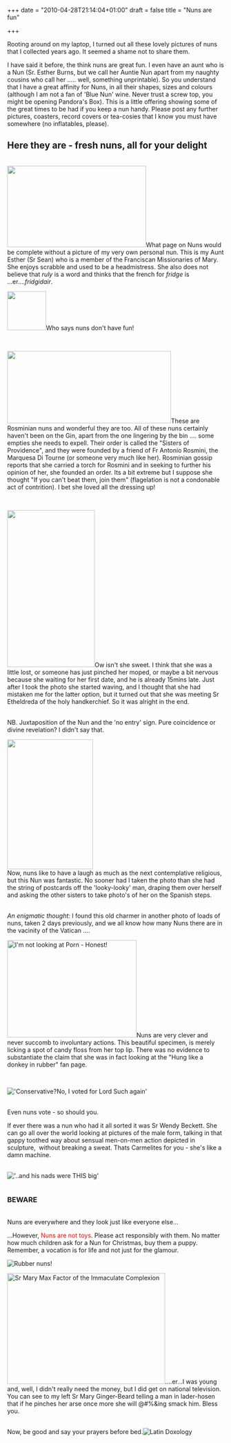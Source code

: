 +++
date = "2010-04-28T21:14:04+01:00"
draft = false
title = "Nuns are fun"

+++

<p>Rooting around on my laptop, I turned out all these lovely pictures of nuns that I collected years ago. It seemed a shame not to share them.</p>

<p>I have said it before, the think nuns are great fun. I even have an aunt who is a Nun (Sr. Esther Burns, but we call her Auntie Nun apart from my naughty cousins who call her ..... well, something unprintable). So you understand that I have a great affinity for Nuns, in all their shapes, sizes and colours (although I am not a fan of 'Blue Nun' wine. Never trust a screw top, you might be opening Pandora's Box). This is a little offering showing some of the great times to be had if you keep a nun handy. Please post any further pictures, coasters, record covers or tea-cosies  that I know you must have somewhere (no inflatables, please).<!--more--><br /><h2>Here they are - fresh nuns, all for your delight</h2><br /><a href="http://darkmattersheep.net/media/2010/04/auntie_nun.jpg"><img alt="" class="alignleft size-full wp-image-183" height="188" src="http://darkmattersheep.net/media/2010/04/auntie_nun.jpg" title="Auntie Nun" width="322" /></a>What page on Nuns would be complete without a picture of my very own personal nun. This is my Aunt Esther (Sr Sean) who is a member of the Franciscan Missionaries of Mary. She enjoys scrabble and used to be a headmistress. She also does not believe that <em>ruly</em> is a word and thinks that the french for <em>fridge</em> is ...er....<em>fridgidair</em>.<br /><p style="clear: both;"><a href="http://darkmattersheep.net/media/2010/04/nuns_dancing.gif"><img alt="" class="alignleft size-full wp-image-188" height="90" src="http://darkmattersheep.net/media/2010/04/nuns_dancing.gif" title="nuns_dancing" width="90" /></a>Who says nuns don't have fun!</p><br /><p style="clear: both;"><a href="http://darkmattersheep.net/media/2010/04/nuns1.jpg"><img alt="" class="alignleft size-full wp-image-191" height="167" src="http://darkmattersheep.net/media/2010/04/nuns1.jpg" title="Rome nuns" width="380" /></a>These are Rosminian nuns and wonderful they are too. All of these nuns certainly haven't been on the Gin, apart from the one lingering by the bin .... some empties she needs to expell. Their order is called the "Sisters of Providence", and they were founded by a friend of Fr Antonio Rosmini, the Marquesa Di Tourne (or someone very much like her). Rosminian gossip reports that she carried a torch for Rosmini and in seeking to further his opinion of her, she founded an order. Its a bit extreme but I suppose she thought "If you can't beat them, join them" (flagelation is not a condonable act of contrition). I bet she loved all the dressing up!</p><br /><p style="clear: both;"><a href="http://darkmattersheep.net/media/2010/04/nuns2.jpg"><img alt="" class="alignleft size-full wp-image-192" height="363" src="http://darkmattersheep.net/media/2010/04/nuns2.jpg" title="nuns2" width="203" /></a>Ow isn't she sweet. I think that she was a little lost, or someone has just pinched her moped, or maybe a bit nervous because she waiting for her first date, and he is already 15mins late. Just after I took the photo she started waving, and I thought that she had mistaken me for the latter option, but it turned out that she was meeting Sr Etheldreda of the holy handkerchief. So it was alright in the end.</p><br />NB. Juxtaposition of the Nun and the 'no entry' sign. Pure coincidence or divine revelation? I didn't say that.<br /><p style="clear: both;"><a href="http://darkmattersheep.net/media/2010/04/nuns3.jpg"><img alt="" class="alignleft" height="300" src="http://darkmattersheep.net/media/2010/04/nuns3.jpg" title="Romans" width="199" /></a><br />Now, nuns like to have a laugh as much as the next contemplative religious, but this Nun was fantastic. No sooner had I taken the photo than she had the string of postcards off the 'looky-looky' man, draping them over herself and asking the other sisters to take photo's of her on the Spanish steps.</p><br /><em>An enigmatic thought:</em> I found this old charmer in another photo of loads of nuns, taken 2 days previously, and we all know how many Nuns there are in the vacinity of the Vatican ....<br /><p style="clear: both;"><img alt="I'm not looking at Porn - Honest!" class="alignleft" height="225" src="http://darkmattersheep.net/media/2010/04/nun_comp.jpg" width="300" />Nuns are very clever and never succomb to involuntary actions. This beautiful specimen, is merely licking a spot of candy floss from her top lip. There was no evidence to substantiate the claim that she was in fact looking at the "Hung like a donkey in rubber" fan page.</p><br /><p style="clear: both;"><img alt="'Conservative?No, I voted for Lord Such again'" src="http://darkmattersheep.net/media/2010/04/nuns_vote.jpg" /></p><br />Even nuns vote - so should you.<br /><p style="clear: both;">If ever there was a nun who had it all sorted it was Sr Wendy Beckett. She can go all over the world looking at pictures of the male form, talking in that gappy toothed way about sensual men-on-men action depicted in sculpture, &#160;without breaking a sweat. Thats Carmelites for you - she's like a damn machine.</p><br /><img alt="'..and his nads were THIS big'" src="http://darkmattersheep.net/media/2010/04/srwend.jpg" /><br /><p style="clear: both;"><img alt="" src="http://darkmattersheep.net/media/2010/04/nuns4.jpg" /></p></p>

<p><h3>BEWARE</h3><br />Nuns are everywhere and they look just like everyone else...</p>

<p>...However, <span style="color: red;">Nuns are not toys</span>. Please act responsibly with them. No matter how much children ask for a Nun for Christmas, buy them a puppy. Remember, a vocation is for life and not just for the glamour.</p>

<p><img alt="Rubber nuns!" src="http://darkmattersheep.net/media/2010/04/nuns.gif" /><br /><p style="clear: both;"><img alt="Sr Mary Max Factor of the Immaculate Complexion" class="alignleft" height="256" src="http://darkmattersheep.net/media/2010/04/measnun.jpg" width="366" />....er...I was young and, well, I didn't really need the money, but I did get on national television. You can see to my left Sr Mary Ginger-Beard telling a man in lader-hosen that if he pinches her arse once more she will @#%&amp;ing smack him. Bless you.</p><br />Now, be good and say your prayers before bed.<img alt="Latin Doxology" src="http://darkmattersheep.net/media/2010/04/latin-doxology.jpg" /></p>